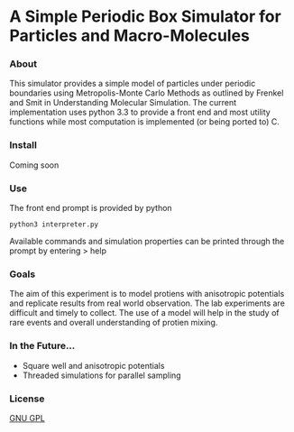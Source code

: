 # A Simple Periodic Box Simulator for Particles and Macro-Molecules

### About
This simulator provides a simple model of particles under periodic boundaries using Metropolis-Monte Carlo Methods as outlined by Frenkel and Smit in Understanding Molecular Simulation.
The current implementation uses python 3.3 to provide a front end and most utility functions while most computation is implemented (or being ported to) C.

### Install
Coming soon

### Use
The front end prompt is provided by python

	python3 interpreter.py

Available commands and simulation properties can be printed through the prompt by entering	> help

### Goals
The aim of this experiment is to model protiens with anisotropic potentials and replicate results from real world observation. The lab experiments are difficult and timely to collect. The use of a model will help in the study of rare events and overall understanding of protien mixing.

### In the Future...
- Square well and anisotropic potentials
- Threaded simulations for parallel sampling

### License
[GNU GPL](http://www.gnu.org/licenses/gpl.html)
